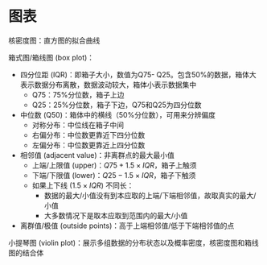 

#  图表

核密度图：直方图的拟合曲线

箱式图/箱线图 (box plot)：
- 四分位距 (IQR)：即箱子大小，数值为Q75- Q25。包含50%的数据，箱体大表示数据分布离散，数据波动较大，箱体小表示数据集中
	- Q75：75%分位数，箱子上边 
	- Q25：25%分位数，箱子下边，Q75和Q25为四分位数
- 中位数 (Q50)：箱体中的横线（50%分位数），可用来分辨偏度
	- 对称分布：中位线在箱子中间
	- 右偏分布：中位数更靠近下四分位数
	- 左偏分布：中位数更靠近上四分位数
- 相邻值 (adjacent value)：非离群点的最大最小值
	- 上端/上限值 (upper)：$Q75+1.5\times IQR$，箱子上触须
	- 下端/下限值 (lower)：$Q25-1.5\times IQR$，箱子下触须
	- 如果上下线 ($1.5\times IQR$) 不同长：
		- 数据的最大/小值没有到本应取的上端/下端相邻值，故取真实的最大/小值
		- 大多数情况下是取本应取到范围内的最大/小值
- 离群值/极值 (outside points)：高于上端相邻值/低于下端相邻值的点

小提琴图 (violin plot)：展示多组数据的分布状态以及概率密度，核密度图和箱线图的结合体